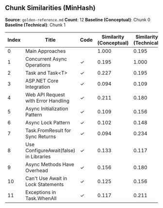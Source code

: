 ## Chunk Similarities (MinHash)

**Source**: `golden-reference.md`
**Count**: 12
**Baseline (Conceptual)**: Chunk 0
**Baseline (Technical)**: Chunk 1

| Index | Title | Code | Similarity (Conceptual) | Similarity (Technical) |
|-------|-------|------|-------------------------|------------------------|
| 0 | Main Approaches |  | 1.000 | 0.195 |
| 1 | Concurrent Async Operations | ✓ | 0.195 | 1.000 |
| 2 | Task and Task&lt;T&gt; | ✓ | 0.227 | 0.195 |
| 3 | ASP.NET Core Integration | ✓ | 0.094 | 0.109 |
| 4 | Web API Request with Error Handling | ✓ | 0.211 | 0.180 |
| 5 | Async Initialization Pattern | ✓ | 0.109 | 0.156 |
| 6 | Async Lock Pattern | ✓ | 0.102 | 0.148 |
| 7 | Task.FromResult for Sync Returns | ✓ | 0.094 | 0.234 |
| 8 | Use ConfigureAwait(false) in Libraries | ✓ | 0.133 | 0.117 |
| 9 | Async Methods Have Overhead | ✓ | 0.156 | 0.180 |
| 10 | Can't Use Await in Lock Statements | ✓ | 0.125 | 0.156 |
| 11 | Exceptions in Task.WhenAll | ✓ | 0.117 | 0.211 |

